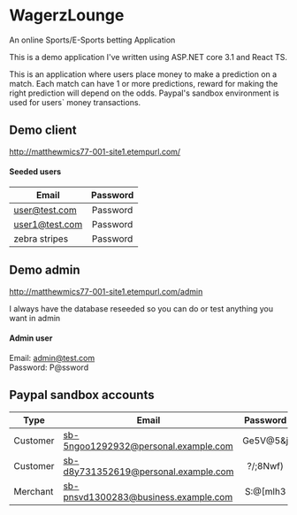 # WagerzLounge
An online Sports/E-Sports betting Application

This is a demo application I've written using ASP.NET core 3.1 and React TS. 

This is an application where users place money to make a prediction on a match. 
Each match can have 1 or more predictions, reward for making the right prediction will depend on the odds. 
Paypal's sandbox environment is used for users` money transactions.

## Demo client
   http://matthewmics77-001-site1.etempurl.com/  
#### Seeded users  
| Email         | Password      |
| ------------- |:-------------:|
| user@test.com | Password      |
| user1@test.com| Password      |
| zebra stripes | Password      | 

## Demo admin
http://matthewmics77-001-site1.etempurl.com/admin

I always have the database reseeded so you can do or test anything you want in admin
#### Admin user
   Email: admin@test.com  
   Password: P@ssword    

## Paypal sandbox accounts
| Type | Email         | Password      | 
| ------- | ------------- |:-------------:|
| Customer | sb-5ngoo1292932@personal.example.com | Ge5V@5&j |
| Customer | sb-d8y731352619@personal.example.com | ?/;8Nwf) |
| Merchant | sb-pnsvd1300283@business.example.com | S:@[mlh3 | 
